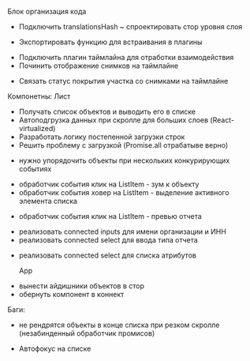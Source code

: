 Блок организация кода

+ Подключить translationsHash
~ спроектировать стор уровня слоя
- Экспортировать функцию для встраивания в плагины
+ Подключить плагин таймлайна для отработки взаимодействия
+ Починить отображение снимков на таймлайне
- Связать статус покрытия участка со снимками на таймлайне

Компонетны:
    Лист
+ Получать список объектов и выводить его в списке
+ Автоподгрузка данных при скролле для больших слоев (React-virtualized)
+ Разработать логику постепенной загрузки строк
+ Решить проблему с загрузкой (Promise.all отрабатыве верно)
- нужно упорядочить объекты при нескольких конкурирующих событиях
+ обработчик события клик на ListItem - зум к объекту
+ обработчик события ховер на ListItem - выделение активного элемента списка
- обработчик события клик на ListItem - превью отчета

+ реализовать connected inputs для имени организации и ИНН
+ реализовать connected select для ввода типа отчета
- реализовать connected select для списка атрибутов


    App
+ вынести айдишники объектов в стор
+ обернуть компонент в коннект

Баги:

+ не рендрятся объекты в конце списка при резком скролле (незабинденный обработчик промисов)
- Автофокус на списке
